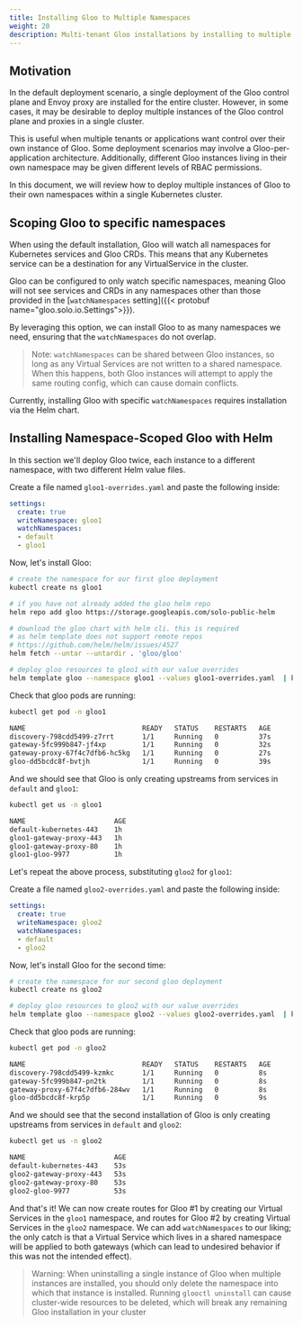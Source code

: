 ```yaml
---
title: Installing Gloo to Multiple Namespaces
weight: 20
description: Multi-tenant Gloo installations by installing to multiple namespaces
---
```


## Motivation


In the default deployment scenario, a single deployment of the Gloo control plane and Envoy proxy are installed for the entire cluster. However, in some cases, it may be desirable to deploy multiple instances of the Gloo control plane and proxies in a single cluster.

This is useful when multiple tenants or applications want control over their own instance of Gloo. Some deployment scenarios may involve a Gloo-per-application architecture. Additionally, different Gloo instances living in their own namespace may be given different levels of RBAC permissions.

In this document, we will review how to deploy multiple instances of Gloo to their own namespaces within a single Kubernetes cluster. 

## Scoping Gloo to specific namespaces

When using the default installation, Gloo will watch all namespaces for Kubernetes services and Gloo CRDs. This means that any Kubernetes service can be a destination for any VirtualService in the cluster.

Gloo can be configured to only watch specific namespaces, meaning Gloo will not see services and CRDs in any namespaces other than those provided in the [`watchNamespaces` setting]({{< protobuf name="gloo.solo.io.Settings">}}).

By leveraging this option, we can install Gloo to as many namespaces we need, ensuring that the `watchNamespaces` do not overlap.

> Note: `watchNamespaces` can be shared between Gloo instances, so long as any Virtual Services are not written to a shared namespace. When this happens, both Gloo instances will attempt to apply the same routing config, which can cause domain conflicts.

Currently, installing Gloo with specific `watchNamespaces` requires installation via the Helm chart.

## Installing Namespace-Scoped Gloo with Helm

In this section we'll deploy Gloo twice, each instance to a different namespace, with two different Helm value files.

Create a file named `gloo1-overrides.yaml` and paste the following inside:

```yaml
settings:
  create: true
  writeNamespace: gloo1
  watchNamespaces:
  - default
  - gloo1
```

Now, let's install Gloo:

```bash
# create the namespace for our first gloo deployment
kubectl create ns gloo1

# if you have not already added the gloo helm repo
helm repo add gloo https://storage.googleapis.com/solo-public-helm

# download the gloo chart with helm cli. this is required 
# as helm template does not support remote repos
# https://github.com/helm/helm/issues/4527
helm fetch --untar --untardir . 'gloo/gloo'

# deploy gloo resources to gloo1 with our value overrides
helm template gloo --namespace gloo1 --values gloo1-overrides.yaml  | k apply -f - -n gloo1

```

Check that gloo pods are running: 

```bash
kubectl get pod -n gloo1
```

```bash
NAME                             READY   STATUS    RESTARTS   AGE
discovery-798cdd5499-z7rrt       1/1     Running   0          37s
gateway-5fc999b847-jf4xp         1/1     Running   0          32s
gateway-proxy-67f4c7dfb6-hc5kg   1/1     Running   0          27s
gloo-dd5bcdc8f-bvtjh             1/1     Running   0          39s
```

And we should see that Gloo is only creating upstreams from services in `default` and `gloo1`:

```bash
kubectl get us -n gloo1                                              
```

```bash
NAME                      AGE
default-kubernetes-443    1h
gloo1-gateway-proxy-443   1h
gloo1-gateway-proxy-80    1h
gloo1-gloo-9977           1h
```

Let's repeat the above process, substituting `gloo2` for `gloo1`:

Create a file named `gloo2-overrides.yaml` and paste the following inside:

```yaml
settings:
  create: true
  writeNamespace: gloo2
  watchNamespaces:
  - default
  - gloo2
```

Now, let's install Gloo for the second time:

```bash
# create the namespace for our second gloo deployment
kubectl create ns gloo2

# deploy gloo resources to gloo2 with our value overrides
helm template gloo --namespace gloo2 --values gloo2-overrides.yaml  | k apply -f - -n gloo2

```

Check that gloo pods are running: 

```bash
kubectl get pod -n gloo2
```

```bash
NAME                             READY   STATUS    RESTARTS   AGE
discovery-798cdd5499-kzmkc       1/1     Running   0          8s
gateway-5fc999b847-pn2tk         1/1     Running   0          8s
gateway-proxy-67f4c7dfb6-284wv   1/1     Running   0          8s
gloo-dd5bcdc8f-krp5p             1/1     Running   0          9s
```

And we should see that the second installation of Gloo is only creating upstreams from services in `default` and `gloo2`:

```bash
kubectl get us -n gloo2
```

```bash
NAME                      AGE
default-kubernetes-443    53s
gloo2-gateway-proxy-443   53s
gloo2-gateway-proxy-80    53s
gloo2-gloo-9977           53s
```

And that's it! We can now create routes for Gloo #1 by creating our Virtual Services in the `gloo1` namespace, and routes for Gloo #2 by creating Virtual Services in the `gloo2` namespace. We can add `watchNamespaces` to our liking; the only catch is that a Virtual Service which lives in a shared namespace will be applied to both gateways (which can lead to undesired behavior if this was not the intended effect).

> Warning: When uninstalling a single instance of Gloo when multiple instances are installed, you should only delete the namespace into which that instance is installed. Running `glooctl uninstall` can cause cluster-wide resources to be deleted, which will break any remaining Gloo installation in your cluster
